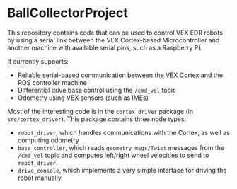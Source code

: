# BallCollectorProject
This repository contains code that can be used to control VEX EDR robots by
using a serial link between the VEX Cortex-based Microcontroller and another
machine with available serial pins, such as a Raspberry Pi.

It currently supports:
 * Reliable serial-based communication between the VEX Cortex and the ROS controller machine
 * Differential drive base control using the `/cmd_vel` topic
 * Odometry using VEX sensors (such as IMEs)

Most of the interesting code is in the `cortex_driver` package (in `src/cortex_driver`).
This package contains three node types:
 * `robot_driver`, which handles communications with the Cortex, as well as computing odometry
 * `base_controller`, which reads `geometry_msgs/Twist` messages from the
   `/cmd_vel` topic and computes left/right wheel velocities to send to `robot_driver`.
 * `drive_console`, which implements a very simple interface for driving the robot manually.

